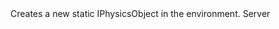 <function name="CreatePolyObjectStatic" parent="IPhysicsEnvironment" type="classfunc">
	<description>
		Creates a new static IPhysicsObject in the environment.
		<added version="0.7"></added>
	</description>
	<realm>Server</realm>
	<args>
		<arg name="collide" type="CPhysCollide"></arg>
		<arg name="materialIndex" type="number"></arg>
		<arg name="origin" type="Vector"></arg>
		<arg name="angles" type="Angle"></arg>
		<arg name="objectparams_t" type="table"></arg>
	</args>
	<rets>
		<ret name="" type="IPhysicsObject"></ret>
	</rets>
</function>